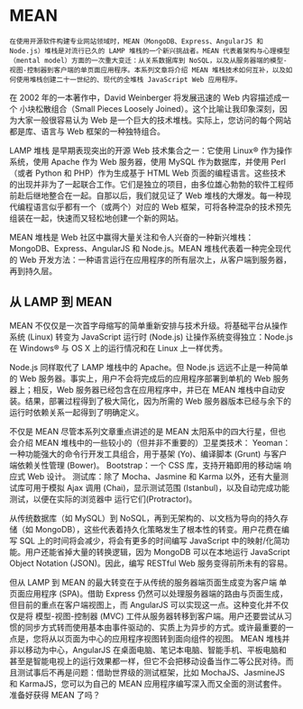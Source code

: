 # MEAN

```
在使用开源软件构建专业网站领域时，MEAN（MongoDB、Express、AngularJS 和 Node.js）堆栈是对流行已久的 LAMP 堆栈的一个新兴挑战者。MEAN 代表着架构与心理模型（mental model）方面的一次重大变迁：从关系数据库到 NoSQL，以及从服务器端的模型-视图-控制器到客户端的单页面应用程序。本系列文章将介绍 MEAN 堆栈技术如何互补，以及如何使用堆栈创建二十一世纪的、现代的全堆栈 JavaScript Web 应用程序。
```


在 2002 年的一本著作中，David Weinberger 将发展迅速的 Web 内容描述成一个 小块松散组合（Small Pieces Loosely Joined）。这个比喻让我印象深刻，因为大家一般很容易认为 Web 是一个巨大的技术堆栈。实际上，您访问的每个网站都是库、语言与 Web 框架的一种独特组合。

LAMP 堆栈 是早期表现突出的开源 Web 技术集合之一：它使用 Linux® 作为操作系统，使用 Apache 作为 Web 服务器，使用 MySQL 作为数据库，并使用 Perl（或者 Python 和 PHP）作为生成基于 HTML Web 页面的编程语言。这些技术的出现并非为了一起联合工作。它们是独立的项目，由多位雄心勃勃的软件工程师前赴后继地整合在一起。自那以后，我们就见证了 Web 堆栈的大爆发。每一种现代编程语言似乎都有一个（或两个）对应的 Web 框架，可将各种混杂的技术预先组装在一起，快速而又轻松地创建一个新的网站。

MEAN 堆栈是 Web 社区中赢得大量关注和令人兴奋的一种新兴堆栈：MongoDB、Express、AngularJS 和 Node.js。MEAN 堆栈代表着一种完全现代的 Web 开发方法：一种语言运行在应用程序的所有层次上，从客户端到服务器，再到持久层。

## 从 LAMP 到 MEAN

MEAN 不仅仅是一次首字母缩写的简单重新安排与技术升级。将基础平台从操作系统 (Linux) 转变为 JavaScript 运行时 (Node.js) 让操作系统变得独立：Node.js 在 Windows® 与 OS X 上的运行情况和在 Linux 上一样优秀。

Node.js 同样取代了 LAMP 堆栈中的 Apache。但 Node.js 远远不止是一种简单的 Web 服务器。事实上，用户不会将完成后的应用程序部署到单机的 Web 服务器上；相反，Web 服务器已经包含在应用程序中，并已在 MEAN 堆栈中自动安装。结果，部署过程得到了极大简化，因为所需的 Web 服务器版本已经与余下的运行时依赖关系一起得到了明确定义。

不仅是 MEAN
尽管本系列文章重点讲述的是 MEAN 太阳系中的四大行星，但也会介绍 MEAN 堆栈中的一些较小的（但并非不重要的）卫星类技术：
Yeoman：一种功能强大的命令行开发工具组合，用于基架 (Yo)、编译脚本 (Grunt) 与客户端依赖关性管理 (Bower)。
Bootstrap：一个 CSS 库，支持开箱即用的移动端 响应式 Web 设计。
测试库：除了 Mocha、Jasmine 和 Karma 以外，还有大量测试库可用于模拟 Ajax 调用 (Chai)，显示测试范围 (Istanbul)，以及自动完成功能测试，以便在实际的浏览器中 运行它们(Protractor)。

从传统数据库（如 MySQL）到 NoSQL，再到无架构的、以文档为导向的持久存储（如 MongoDB），这些代表着持久化策略发生了根本性的转变。用户花费在编写 SQL 上的时间将会减少，将会有更多的时间编写 JavaScript 中的映射/化简功能。用户还能省掉大量的转换逻辑，因为 MongoDB 可以在本地运行 JavaScript Object Notation (JSON)。因此，编写 RESTful Web 服务变得前所未有的容易。

但从 LAMP 到 MEAN 的最大转变在于从传统的服务器端页面生成变为客户端 单页面应用程序 (SPA)。借助 Express 仍然可以处理服务器端的路由与页面生成，但目前的重点在客户端视图上，而 AngularJS 可以实现这一点。这种变化并不仅仅是将 模型-视图-控制器 (MVC) 工件从服务器转移到客户端。用户还要尝试从习惯的同步方式转而使用基本由事件驱动的、实质上为异步的方式。或许最重要的一点是，您将从以页面为中心的应用程序视图转到面向组件的视图。
MEAN 堆栈并非以移动为中心，AngularJS 在桌面电脑、笔记本电脑、智能手机、平板电脑和甚至是智能电视上的运行效果都一样，但它不会把移动设备当作二等公民对待。而且测试事后不再是问题：借助世界级的测试框架，比如 MochaJS、JasmineJS 和 KarmaJS，您可以为自己的 MEAN 应用程序编写深入而又全面的测试套件。
准备好获得 MEAN 了吗？